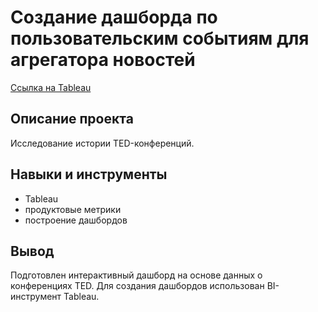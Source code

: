 # Создание дашборда по пользовательским событиям для агрегатора новостей
[Ссылка на Tableau](https://public.tableau.com/views/TED-_17061269790680/TED-?:language=en-US&publish=yes&:display_count=n&:origin=viz_share_link)
## Описание проекта
Исследование истории TED-конференций.
## Навыки и инструменты
- Tableau
- продуктовые метрики
- построение дашбордов
## Вывод
Подготовлен интерактивный дашборд на основе данных о конференциях TED. Для создания дашбордов использован BI-инструмент Tableau.
